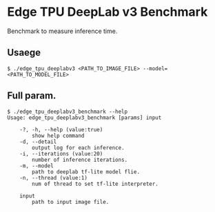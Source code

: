 # Edge TPU DeepLab v3 Benchmark
Benchmark to measure inference time.  

## Usaege
```
$ ./edge_tpu_deeplabv3 <PATH_TO_IMAGE_FILE> --model=<PATH_TO_MODEL_FILE>
```

## Full param.
```
$ ./edge_tpu_deeplabv3_benchmark --help
Usage: edge_tpu_deeplabv3_benchmark [params] input 

	-?, -h, --help (value:true)
		show help command
	-d, --detail
		output log for each inference.
	-i, --iterations (value:20)
		number of inference iterations.
	-m, --model
		path to deeplab tf-lite model flie.
	-n, --thread (value:1)
		num of thread to set tf-lite interpreter.

	input
		path to input image file.
```